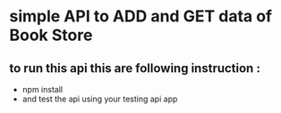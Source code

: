 # simple API to ADD and GET data of Book Store

## to run this api this are following instruction :
- npm install
- and test the api using your testing api app
